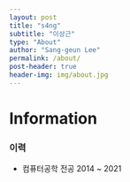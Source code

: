```yaml
---
layout: post
title: "s4ng"
subtitle: "이상근"
type: "About"
author: "Sang-geun Lee"
permalink: /about/
post-header: true
header-img: img/about.jpg
---
```

# Information

### 이력

- 컴퓨터공학 전공 2014 ~ 2021

<br />
